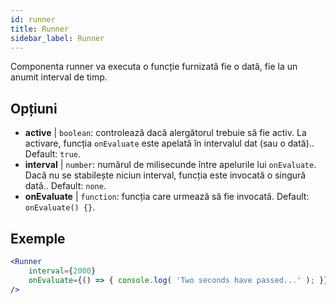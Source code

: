 ```yaml
---
id: runner 
title: Runner
sidebar_label: Runner
---
```


Componenta runner va executa o funcție furnizată fie o dată, fie la un anumit interval de timp.

## Opțiuni

* __active__ | `boolean`: controlează dacă alergătorul trebuie să fie activ. La activare, funcția `onEvaluate` este apelată în intervalul dat (sau o dată).. Default: `true`.
* __interval__ | `number`: numărul de milisecunde între apelurile lui `onEvaluate`. Dacă nu se stabilește niciun interval, funcția este invocată o singură dată.. Default: `none`.
* __onEvaluate__ | `function`: funcția care urmează să fie invocată. Default: `onEvaluate() {}`.


## Exemple

```jsx live
<Runner
    interval={2000}
    onEvaluate={() => { console.log( 'Two seconds have passed...' ); }}
/>
```




